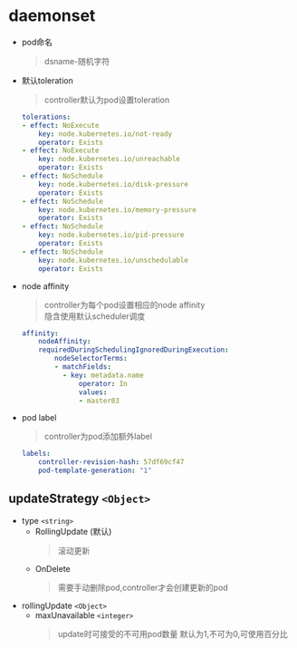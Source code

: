 # daemonset

- pod命名
  >dsname-随机字符

- 默认toleration

    >controller默认为pod设置toleration

    ```yaml
    tolerations:
    - effect: NoExecute
        key: node.kubernetes.io/not-ready
        operator: Exists
    - effect: NoExecute
        key: node.kubernetes.io/unreachable
        operator: Exists
    - effect: NoSchedule
        key: node.kubernetes.io/disk-pressure
        operator: Exists
    - effect: NoSchedule
        key: node.kubernetes.io/memory-pressure
        operator: Exists
    - effect: NoSchedule
        key: node.kubernetes.io/pid-pressure
        operator: Exists
    - effect: NoSchedule
        key: node.kubernetes.io/unschedulable
        operator: Exists
    ```

- node affinity

    >controller为每个pod设置相应的node affinity  
    >隐含使用默认scheduler调度

    ```yaml
    affinity:
        nodeAffinity:
        requiredDuringSchedulingIgnoredDuringExecution:
            nodeSelectorTerms:
            - matchFields:
              - key: metadata.name
                  operator: In
                  values:
                  - master03
    ```

- pod label

    >controller为pod添加额外label

    ```yaml
    labels:
        controller-revision-hash: 57df69cf47
        pod-template-generation: "1"
    ```

## updateStrategy `<Object>`

- type `<string>`
  - RollingUpdate (默认)
    >滚动更新
  - OnDelete
    >需要手动删除pod,controller才会创建更新的pod
- rollingUpdate `<Object>`
  - maxUnavailable `<integer>`
    >update时可接受的不可用pod数量
    >默认为1,不可为0,可使用百分比
